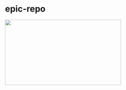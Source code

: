 # epic-repo
<img src="https://github.com/UltraMarlin/epic-repo/blob/main/Based%201St%20Autoscroller-1(3).webm" width="384" height="216"/>
